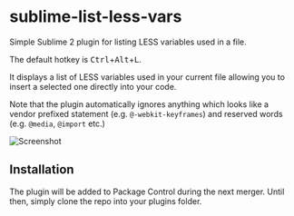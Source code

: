 sublime-list-less-vars
======================

Simple Sublime 2 plugin for listing LESS variables used in a file.

The default hotkey is <kbd>Ctrl</kbd>+<kbd>Alt</kbd>+<kbd>L</kbd>.

It displays a list of LESS variables used in your current file allowing you to insert a selected one 
directly into your code.

Note that the plugin automatically ignores anything which looks like a vendor prefixed statement (e.g. 
`@-webkit-keyframes`) and reserved words (e.g. `@media`, `@import` etc.)

![Screenshot](http://i40.tinypic.com/34gn7zs.png)

Installation
------------

The plugin will be added to Package Control during the next merger. Until then, simply clone the repo 
into your plugins folder.

